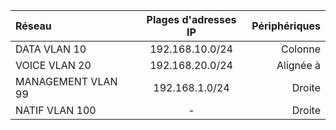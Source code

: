 | Réseau               | Plages d'adresses IP   |  Périphériques | 
| :----------------- | :-------------:      |  -------------:|
| DATA VLAN 10       | 192.168.10.0/24      |        Colonne | 
| VOICE VLAN 20      | 192.168.20.0/24      |      Alignée à | 
| MANAGEMENT VLAN 99 | 192.168.1.0/24       |         Droite | 
| NATIF VLAN 100     |        -             |         Droite | 
